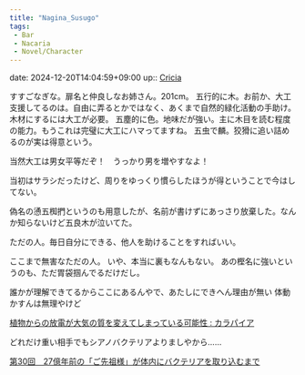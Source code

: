 ```yaml
---
title: "Nagina_Susugo"
tags:
 - Bar
 - Nacaria
 - Novel/Character
---
```


date: 2024-12-20T14:04:59+09:00
up:: [Cricia](Cricia.md)

すすごなぎな。扉名と仲良しなお姉さん。201cm。
五行的に木。お前か、大工支援してるのは。自由に弄るとかではなく、あくまで自然的緑化活動の手助け。木材にするには大工が必要。
五塵的に色。地味だが強い。主に木目を読む程度の能力。もうこれは完璧に大工にハマってますね。
五虫で麟。狡猾に追い詰めるのが実は得意という。

当然大工は男女平等だぞ！　うっかり男を増やすなよ！

当初はサラシだったけど、周りをゆっくり慣らしたほうが得ということで今はしてない。

偽名の慂五椥捫というのも用意したが、名前が書けずにあっさり放棄した。なんか知らないけど五良木が泣いてた。

ただの人。毎日自分にできる、他人を助けることをすればいい。

ここまで無害なただの人。
いや、本当に裏もなんもない。
あの樫名に強いというのも、ただ胃袋掴んでるだけだし。

誰かが理解できてるからここにあるんやで、あたしにできへん理由が無い
体動かすんは無理やけど

[植物からの放電が大気の質を変えてしまっている可能性 : カラパイア](https://karapaia.com/archives/52317133.html)


どれだけ重い相手でもシアノバクテリアよりましやから……

[第30回　27億年前の「ご先祖様」が体内にバクテリアを取り込むまで](https://www.aist.go.jp/aist_j/magazine/bb0030.html)